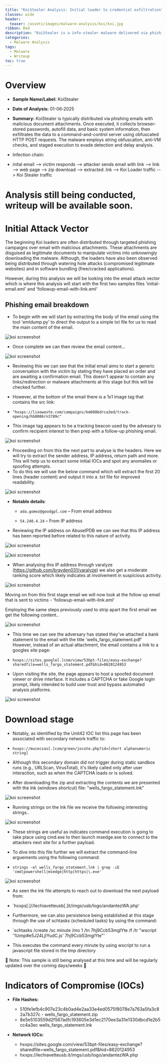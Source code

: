 ```yaml
---
title: "KoiStealer Analysis: Initial loader to credential exfiltration"
classes: wide
header:
  teaser: /assets/images/malware-analysis/koi/koi.jpg
ribbon: Red
description: "KoiStealer is a info-stealer malware delivered via phishing campaigns, designed to exfiltrate browser credentials and system data through lightweight HTTP C2."
categories:
  - Malware Analysis
tags:
  - Malware
  - Writeup
toc: true
---
```


# Overview

- **Sample Name/Label:** KoiStealer
- **Date of Analysis:** 01-06‑2025
- **Summary:** KoiStealer is typically distributed via phishing emails with malicious document attachments. Once executed, it collects browser-stored passwords, autofill data, and basic system information, then exfiltrates the data to a command-and-control server using obfuscated HTTP POST requests. The malware employs string obfuscation, anti‑VM checks, and staged execution to evade detection and delay analysis.

- Infection chain:
- inital email --> victim responds --> attacker sends email with link --> link --> web page --> zip download --> extracted .lnk --> Koi Loader traffic --> Koi Stealer traffic

# Analysis still being conducted, writeup will be available soon.

# Initial Attack Vector

The beginning Koi loaders are often distributed through targeted phishing campaigns over email with malicious attachments.
These attachments are disguised as legitimate documents to manipulate victims into unknowingly downloading the malware.
Although, the loaders have also been observed being distributed through watering hole attacks (compromised legitimate websites)
and in software bundling (free/cracked applications).

However, during this analysis we will be looking into the email attack vector which is where this analysis
will start with the first two samples files 'initial-email.eml' and 'followup-email-with-link.eml'

## Phishing email breakdown

- To begin with we will start by extracting the body of the email using the tool 'emldump.py' to direct the output to a simple txt file for us to read the main content of the email.

![koi screenshot](/assets/images/malware-analysis/koi/1.png)

- Once complete we can then review the email content...

![koi screenshot](/assets/images/malware-analysis/koi/2.png)

- Reviewing this we can see that the initial email aims to start a generic conversation with the victim by stating they have placed an order and are awaiting a confirmation email. This doesn't appear to contain any links/redirection or malware attachments at this stage but this will be checked further.

- However, at the bottom of the email there is a 1x1 image tag that contains the src link:
- `"hxxps://lixowaste.com/campaigns/km608bdrca3ed/track-opening/hb8006rn3789c"`

- This image tag appears to be a tracking beacon used by the advesary to confirm recipient interest to then prep with a follow-up phishing email.

![koi screenshot](/assets/images/malware-analysis/koi/3.png)

- Proceeding on from this the next part to analyse is the headers. Here we will try to extract the sender address, IP address, return path and more. This will help us to extract some initial IOCs and spot any anomalies or spoofing attempts.
- To do this we will use the below command which will extract the first 20 lines (header content) and output it into a .txt file for improved readability.

![koi screenshot](/assets/images/malware-analysis/koi/4.png)

- **Notable details**:

    - `ada.gomez@goodgpl.com` – From email address
        
    - `54.240.4.24` – From IP address

- Reviewing the IP address on AbuseIPDB we can see that this IP address has been reported before related to this nature of activity.

![koi screenshot](/assets/images/malware-analysis/koi/5.png)

![koi screenshot](/assets/images/malware-analysis/koi/6.png)

- When analysing this IP address through varalyze (https://github.com/brayden031/varalyze) we also get a moderate ranking score which likely indicates at involvement in suspicious activity.

![koi screenshot](/assets/images/malware-analysis/koi/7.png)

Moving on from this first stage email we will now look at the follow up email that is sent to victims - 'followup-email-with-link.eml'

Employing the same steps previously used to strip apart the first email we get the following content..

![koi screenshot](/assets/images/malware-analysis/koi/8.png)

- This time we can see the adversary has stated they've attached a bank statement to the email with the title 'wells_fargo_statement.pdf' However, instead of an actual attachment, the email contains a link to a googles site page:
- `hxxps://sites.google[.]com/view/53bpt-files/easy-exchange?sharedfile=wells_fargo_statement.pdf&hid=8620124953`

- Upon visiting the site, the page appears to host a spoofed document viewer or drive interface. It includes a CAPTCHA or fake Google login prompt, likely intended to build user trust and bypass automated analysis platforms.

![koi screenshot](/assets/images/malware-analysis/koi/9.png)

# Download stage

- Notably, as identified by the Unit42 IOC list this page has been associated with secondary network traffic to:
- `hxxps://mucecsas[.]com/green/jocote.php?id=[short alphanumeric string]`

- Although this secondary domain did not trigger during static sandbox runs (e.g., URLScan, VirusTotal), it's likely called only after user interaction, such as when the CAPTCHA loads or is solved.

- After downloading the zip and extracting the contents we are presented with the lnk (windows shortcut) file: "wells_fargo_statement.lnk"

![koi screenshot](/assets/images/malware-analysis/koi/10.png)

- Running strings on the lnk file we receive the following interesting strings..

![koi screenshot](/assets/images/malware-analysis/koi/11.png)

- These strings are useful as indicates command execution is going to take place using cmd.exe to then launch msedge.exe to connect to the attackers next site for a further payload.

- To dive into this file further we will extract the command-line arguements using the following command:
- `strings -el wells_fargo_statement.lnk | grep -iE 'cmd|powershell|msedge|http|https|\.exe'`

![koi screenshot](/assets/images/malware-analysis/koi/12.png)

- As seen the lnk file attempts to reach out to download the next payload from:
- `hxxps[:]//lechiavetteusb[.]it/imgs/usb/logo/andantezWA.php'

- Furthermore, we can also persistence being established at this stage through the use of schtasks (scheduled tasks) by using the command:
- `schtasks /create /sc minute /mo 1 /tn 7hj9Ccb53mglYte /f /tr "wscript '%tmp#e5J24LjIYudC.js' 7hj9Ccb53mglYte"'

- This executes the command every minute by using wscript to run a javascript file stored in the tmp directory

🚨 Note: This sample is still being analysed at this time and will be regularly updated over the coming days/weeks 🚨



# Indicators of Compromise (IOCs)

- **File Hashes:**

  - 510fe1efb4c907e23c4b0ad4e2aa33e4ed0575f8078e7a763a5fa3c82a7b327c - wells_fargo_statement.zip
  - 8e5e5103559d2f567adfc193605e3d1ec2170ee3a31e1330dbcd1e2b5cc4a3ec  wells_fargo_statement.lnk

- **Network IOCs:**

  - hxxps://sites.google.com/view/53bpt-files/easy-exchange?sharedfile=wells_fargo_statement.pdf&hid=8620124953
  - hxxps://lechiavetteusb.it/imgs/usb/logo/andantezWA.php